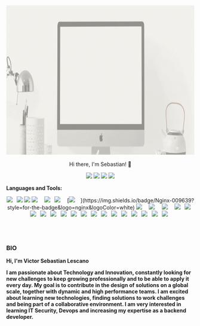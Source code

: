 <p align="center">
 <img  width="100%" height="400" src="https://github.com/sebas-dev-lab/sebas-dev-lab/blob/main/utils/presentation.gif">
</p>
<p align="center">
Hi there, I'm Sebastian! 👋
</p>
<p align="center">
<a href="https://www.linkedin.com/in/vslescano"><img src="https://img.shields.io/badge/linkedin-%230077B5.svg?&style=for-the-badge&logo=linkedin&logoColor=white" /></a>
<a href="https://www.facebook.com/vsLescano"><img src="https://img.shields.io/badge/facebook-%231877F2.svg?&style=for-the-badge&logo=facebook&logoColor=white" /></a>
<a href="https://www.instagram.com/sebasvlescano/"><img src="https://img.shields.io/badge/instagram-%23E4405F.svg?&style=for-the-badge&logo=instagram&logoColor=white" /></a> 
<a href="https://github.com/fayser17"><img src="https://img.shields.io/badge/github-%23100000.svg?&style=for-the-badge&logo=github&logoColor=white" /></a>
</p>


**Languages and Tools:**  
<p align="center">
<code><img src="https://img.shields.io/badge/node.js%20-%2343853D.svg?&style=for-the-badge&logo=node.js&logoColor=white"/> </code>
<code><img src="https://img.shields.io/badge/python-%233776AB.svg?&style=for-the-badge&logo=python&logoColor=white" /></code>
<code><img src="https://img.shields.io/badge/react%20-%2320232a.svg?&style=for-the-badge&logo=react&logoColor=%2361DAFB"/></code>
<code><img src="https://img.shields.io/badge/redux%20-%23593d88.svg?&style=for-the-badge&logo=redux&logoColor=white"/>  </code>
<code><img src="https://img.shields.io/badge/postgres-%23316192.svg?&style=for-the-badge&logo=postgresql&logoColor=white"/> </code>
<code><img src="https://img.shields.io/badge/MongoDB-%234ea94b.svg?&style=for-the-badge&logo=mongodb&logoColor=white"/>  </code>
[<code><img src="https://img.shields.io/badge/MongoDB-%234ea94b.svg?&style=for-the-badge&logo=mongodb&logoColor=white"/>  </code>](https://img.shields.io/badge/Nginx-009639?style=for-the-badge&logo=nginx&logoColor=white)
<code><img src="https://img.shields.io/badge/ts--node-3178C6?style=for-the-badge&logo=ts-node&logoColor=white?&style=for-the-badge&logo=tenode&logoColor=white"/>  </code>
<code><img src="[https://img.shields.io/badge/ts--node-3178C6?style=for-the-badge&logo=ts-node&logoColor=white](https://img.shields.io/badge/Arduino_IDE-00979D?style=for-the-badge&logo=arduino&logoColor=white)?&style=for-the-badge&logo=tenode&logoColor=white"/>  </code>
<code><img src="https://img.shields.io/badge/Kali_Linux-557C94?style=for-the-badge&logo=kali-linux&logoColor=white]/>  </code>
<code><img src="https://img.shields.io/badge/Flask-000000?style=for-the-badge&logo=flask&logoColor=white"/>  </code>
<code><img src="https://img.shields.io/badge/node.js%20-%2343853D.svg?&style=for-the-badge&logo=node.js&logoColor=white"/> </code>
<code><img src="https://img.shields.io/badge/Arduino_IDE-00979D?style=for-the-badge&logo=arduino&logoColor=white"/> </code>
<code><img src="https://img.shields.io/badge/Docker-2CA5E0?style=for-the-badge&logo=docker&logoColor=white"/> </code>
<code><img src="https://img.shields.io/badge/rabbitmq-%23FF6600.svg?&style=for-the-badge&logo=rabbitmq&logoColor=white"/> </code>
<code><img src="https://img.shields.io/badge/Debian-A81D33?style=for-the-badge&logo=debian&logoColor=white"/> </code>
<code><img src="https://img.shields.io/badge/Snyk-4C4A73?style=for-the-badge&logo=snyk&logoColor=white"/> </code>
<code><img src="https://img.shields.io/badge/HackTheBox-111927?style=for-the-badge&logo=Hack%20The%20Box&logoColor=9FEF00"/> </code>
<code><img src="https://img.shields.io/badge/Grafana-F2F4F9?style=for-the-badge&logo=grafana&logoColor=orange&labelColor=F2F4F9"/> </code>
<code><img src="https://img.shields.io/badge/VirtualBox-21416b?style=for-the-badge&logo=VirtualBox&logoColor=white"/> </code>
<code><img src="https://img.shields.io/badge/Amazon_AWS-FF9900?style=for-the-badge&logo=amazonaws&logoColor=white"/> </code>
<code><img src="https://img.shields.io/badge/Azure_DevOps-0078D7?style=for-the-badge&logo=azure-devops&logoColor=white"/> </code>
<code><img src="https://img.shields.io/badge/Cloudflare-F38020?style=for-the-badge&logo=Cloudflare&logoColor=white"/> </code>
<code><img src="https://img.shields.io/badge/Digital_Ocean-0080FF?style=for-the-badge&logo=DigitalOcean&logoColor=white"/> </code>
<code><img src="https://img.shields.io/badge/Numpy-777BB4?style=for-the-badge&logo=numpy&logoColor=white"/> </code>
<code><img src="https://img.shields.io/badge/Pandas-2C2D72?style=for-the-badge&logo=pandas&logoColor=white"/> </code>
<code><img src="https://img.shields.io/badge/Raspberry%20Pi-A22846?style=for-the-badge&logo=Raspberry%20Pi&logoColor=white"/> </code>
</p>

<br />
<br />

### BIO

**Hi, I'm Victor Sebastian Lescano**

**I am passionate about Technology and Innovation, constantly looking for new challenges to keep growing professionally and to be able to apply it every day. My goal is to contribute in the design of solutions on a global scale, together with dynamic and high performance teams. I am excited about learning new technologies, finding solutions to work challenges and being part of a collaborative environment. I am very interested in learning IT Security, Devops and increasing my expertise as a backend developer.**

















